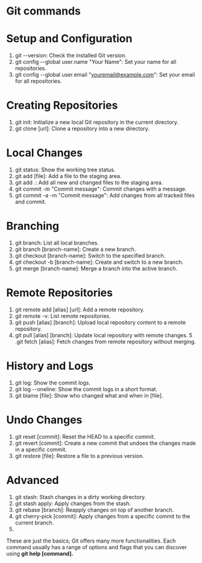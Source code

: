 # Git commands


# Setup and Configuration
1. git --version: Check the installed Git version.
2. git config --global user.name "Your Name": Set your name for all repositories.
3. git config --global user.email "youremail@example.com": Set your email for all repositories.
# Creating Repositories
1. git init: Initialize a new local Git repository in the current directory.
2. git clone [url]: Clone a repository into a new directory.
# Local Changes
1. git status: Show the working tree status.
2. git add [file]: Add a file to the staging area.
3. git add .: Add all new and changed files to the staging area.
4. git commit -m "Commit message": Commit changes with a message.
5. git commit -a -m "Commit message": Add changes from all tracked files and commit.
# Branching
1. git branch: List all local branches.
2. git branch [branch-name]: Create a new branch.
3. git checkout [branch-name]: Switch to the specified branch.
4. git checkout -b [branch-name]: Create and switch to a new branch.
5. git merge [branch-name]: Merge a branch into the active branch.
# Remote Repositories
1. git remote add [alias] [url]: Add a remote repository.
2. git remote -v: List remote repositories.
3. git push [alias] [branch]: Upload local repository content to a remote repository.
4. git pull [alias] [branch]: Update local repository with remote changes.
5 .git fetch [alias]: Fetch changes from remote repository without merging.
# History and Logs
1. git log: Show the commit logs.
2. git log --oneline: Show the commit logs in a short format.
3. git blame [file]: Show who changed what and when in [file].
# Undo Changes
1. git reset [commit]: Reset the HEAD to a specific commit.
2. git revert [commit]: Create a new commit that undoes the changes made in a specific commit.
3. git restore [file]: Restore a file to a previous version.
# Advanced
1. git stash: Stash changes in a dirty working directory.
2. git stash apply: Apply changes from the stash.
3. git rebase [branch]: Reapply changes on top of another branch.
4. git cherry-pick [commit]: Apply changes from a specific commit to the current branch.
5. 
These are just the basics; Git offers many more functionalities. Each command usually has a range of options and flags that you can discover using <b>git help [command].</b>



